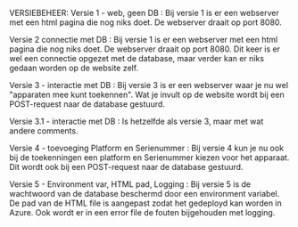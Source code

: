 VERSIEBEHEER:
Versie 1 - web, geen DB : Bij versie 1 is er een webserver met een html pagina die nog niks doet. De webserver draait op port 8080.

Versie 2 connectie met DB : Bij versie 1 is er een webserver met een html pagina die nog niks doet. De webserver draait op port 8080. Dit keer is er wel een connectie opgezet met de database, maar verder kan er niks gedaan worden op de website zelf.

Versie 3 - interactie met DB : Bij versie 3 is er een webserver waar je nu wel "apparaten mee kunt toekennen". Wat je invult op de website wordt bij een POST-request naar de database gestuurd.

Versie 3.1 - interactie met DB : Is hetzelfde als versie 3, maar met wat andere comments.

Versie 4 - toevoeging Platform en Serienummer : Bij versie 4 kun je nu ook bij de toekenningen een platform en Serienummer kiezen voor het apparaat. Dit wordt ook bij een POST-request naar de database gestuurd. 

Versie 5 - Environment var, HTML pad, Logging : Bij versie 5 is de wachtwoord van de database beschermd door een environment variabel. De pad van de HTML file is aangepast zodat het gedeployd kan worden in Azure. Ook wordt er in een error file de fouten bijgehouden met logging.